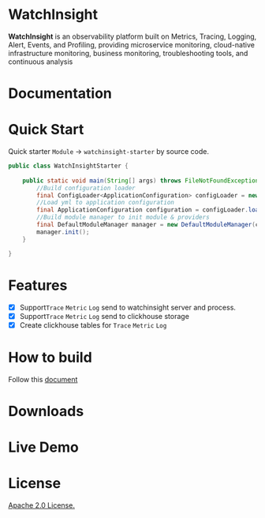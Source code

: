WatchInsight
==========
**WatchInsight** is an observability platform built on Metrics, Tracing, Logging, Alert, Events, and Profiling, providing microservice monitoring, cloud-native infrastructure monitoring, business monitoring, troubleshooting tools, and continuous analysis

# Documentation
# Quick Start
Quick starter `Module` -> `watchinsight-starter` by source code.
```java
public class WatchInsightStarter {
    
    public static void main(String[] args) throws FileNotFoundException {
        //Build configuration loader
        final ConfigLoader<ApplicationConfiguration> configLoader = new ApplicationConfigLoader();
        //Load yml to application configuration
        final ApplicationConfiguration configuration = configLoader.load("application.yml");
        //Build module manager to init module & providers
        final DefaultModuleManager manager = new DefaultModuleManager(configuration);
        manager.init();
    }

}
```
# Features
- [x] Support`Trace` `Metric` `Log` send to watchinsight server and process.
- [x] Support`Trace` `Metric` `Log` send to clickhouse storage
- [x] Create clickhouse tables for `Trace` `Metric` `Log`
# How to build
Follow this [document](docs/guides/How-to-build.md)
# Downloads
# Live Demo
# License
[Apache 2.0 License.](LICENSE.txt)
